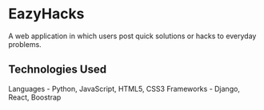 # EazyHacks
A web application in which users post quick solutions or hacks to everyday problems.

## Technologies Used
Languages - Python, JavaScript, HTML5, CSS3
Frameworks - Django, React, Boostrap

